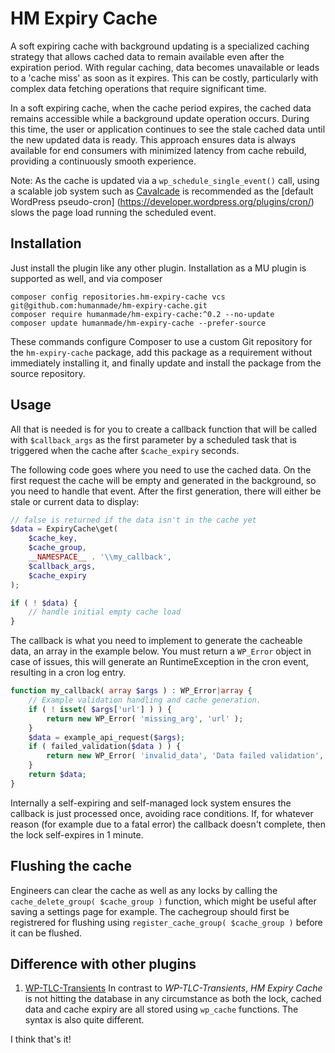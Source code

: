 # HM Expiry Cache

A soft expiring cache with background updating is a specialized caching strategy that allows cached data to remain available even after the expiration period. With regular caching, data becomes unavailable or leads to a 'cache miss' as soon as it expires. This can be costly, particularly with complex data fetching operations that require significant time.

In a soft expiring cache, when the cache period expires, the cached data remains accessible while a background update operation occurs. During this time, the user or application continues to see the stale cached data until the new updated data is ready. This approach ensures data is always available for end consumers with minimized latency from cache rebuild, providing a continuously smooth experience.

Note: As the cache is updated via a `wp_schedule_single_event()` call, using a scalable job system such as 
[Cavalcade](https://github.com/humanmade/Cavalcade) is recommended as the [default WordPress pseudo-cron]
(https://developer.wordpress.org/plugins/cron/) slows
the page load running the scheduled event.

## Installation

Just install the plugin like any other plugin. Installation as a MU plugin is supported as well, and via composer

```shell
composer config repositories.hm-expiry-cache vcs git@github.com:humanmade/hm-expiry-cache.git
composer require humanmade/hm-expiry-cache:^0.2 --no-update
composer update humanmade/hm-expiry-cache --prefer-source
```

These commands configure Composer to use a custom Git repository for the `hm-expiry-cache` package, add this package as a requirement without immediately installing it, and finally update and install the package from the source repository.

## Usage

All that is needed is for you to create a callback function that will be called with `$callback_args` as the first 
parameter by a scheduled task that is triggered when the cache after `$cache_expiry` seconds.

The following code goes where you need to use the cached data. On the first request the cache will be empty and 
generated in the background, so you need to handle that event. After the first generation, there will either be 
stale or current data to display:

```php
// false is returned if the data isn't in the cache yet
$data = ExpiryCache\get(
	$cache_key,
	$cache_group,
	__NAMESPACE__ . '\\my_callback',
	$callback_args,
	$cache_expiry
);

if ( ! $data) {
	// handle initial empty cache load
}
```

The callback is what you need to implement to generate the cacheable data, an array in the example below. 
You must return a `WP_Error` object in case of issues, this will generate an RuntimeException in the cron event, 
resulting in a cron log entry. 
```php
function my_callback( array $args ) : WP_Error|array {
	// Example validation handling and cache generation.
	if ( ! isset( $args['url'] ) ) {
		return new WP_Error( 'missing_arg', 'url' );
	}
	$data = example_api_request($args);
	if ( failed_validation($data ) ) {
		return new WP_Error( 'invalid_data', 'Data failed validation', $data );
	}
	return $data;
}

```

Internally a self-expiring and self-managed lock system ensures the callback is just processed once, avoiding race 
conditions. If, for whatever reason (for example due to a fatal error) the callback doesn't complete, then the lock self-expires in 1 minute.

## Flushing the cache

Engineers can clear the cache as well as any locks by calling the `cache_delete_group( $cache_group )` function, 
which might be useful after saving a settings page for example. The cachegroup should first be 
registrered for flushing using `register_cache_group( $cache_group )` before it can be flushed.

## Difference with other plugins

1. [WP-TLC-Transients](https://github.com/markjaquith/WP-TLC-Transients) In contrast to _WP-TLC-Transients_, _HM Expiry 
   Cache_  is not hitting  the database in  any circumstance as  both the lock, cached data and cache expiry are all stored using `wp_cache` functions. The syntax is also quite different.


I think that's it!
